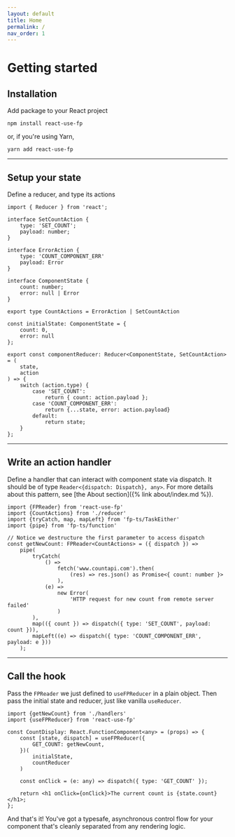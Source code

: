 ```yaml
---
layout: default
title: Home
permalink: /
nav_order: 1
---
```

# Getting started

## Installation
Add package to your React project

```
npm install react-use-fp
```
or, if you're using Yarn,
```
yarn add react-use-fp
```
---

## Setup your state
Define a reducer, and type its actions

```
import { Reducer } from 'react';

interface SetCountAction {
	type: 'SET_COUNT';
	payload: number;
}

interface ErrorAction {
	type: 'COUNT_COMPONENT_ERR'
	payload: Error
}

interface ComponentState {
	count: number;
	error: null | Error
}

export type CountActions = ErrorAction | SetCountAction

const initialState: ComponentState = {
	count: 0,
	error: null
};

export const componentReducer: Reducer<ComponentState, SetCountAction> = (
	state,
	action
) => {
	switch (action.type) {
		case 'SET_COUNT':
			return { count: action.payload };
		case 'COUNT_COMPONENT_ERR':
			return {...state, error: action.payload}
		default:
			return state;
	}
};
```
---
## Write an action handler
Define a handler that can interact with component state via  dispatch.  It should be of type
`Reader<{dispatch: Dispatch}, any>`.  For more details about this pattern, see [the About section]({% link about/index.md %}).
```
import {FPReader} from 'react-use-fp'
import {CountActions} from './reducer'
import {tryCatch, map, mapLeft} from 'fp-ts/TaskEither'
import {pipe} from 'fp-ts/function'

// Notice we destructure the first parameter to access dispatch
const getNewCount: FPReader<CountActions> = ({ dispatch }) =>
	pipe(
		tryCatch(
			() =>
				fetch('www.countapi.com').then(
					(res) => res.json() as Promise<{ count: number }>
				),
			(e) =>
				new Error(
					'HTTP request for new count from remote server failed'
				)
		),
		map(({ count }) => dispatch({ type: 'SET_COUNT', payload: count })),
		mapLeft((e) => dispatch({ type: 'COUNT_COMPONENT_ERR', payload: e }))
	);
```

---
## Call the hook
Pass the `FPReader` we just defined to `useFPReducer` in a plain object.  Then pass the initial state and reducer, just like vanilla `useReducer`.
```
import {getNewCount} from './handlers'
import {useFPReducer} from 'react-use-fp'

const CountDisplay: React.FunctionComponent<any> = (props) => {
	const [state, dispatch] = useFPReducer({
		GET_COUNT: getNewCount,
	})(
		initialState,
		countReducer
	)

	const onClick = (e: any) => dispatch({ type: 'GET_COUNT' });

	return <h1 onClick={onClick}>The current count is {state.count}</h1>;
};
```
And that's it!  You've got a typesafe, asynchronous control flow for your component that's cleanly separated from any rendering logic.